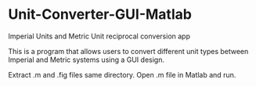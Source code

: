 # Unit-Converter-GUI-Matlab
Imperial Units and Metric Unit reciprocal conversion app

This is a program that allows users to convert different unit types between Imperial and Metric systems using a GUI design.

Extract .m and .fig files same directory. Open .m file in Matlab and run.
